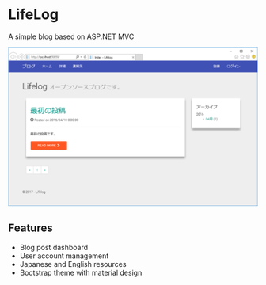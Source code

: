 # LifeLog
A simple blog based on ASP.NET MVC

![screenshot](https://github.com/ymita/LifeLog/blob/master/images/screenshot.png)


## Features
- Blog post dashboard
- User account management
- Japanese and English resources
- Bootstrap theme with material design

